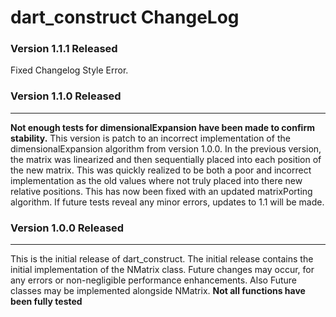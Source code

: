 <h1>dart_construct ChangeLog</h1>
<h3>Version 1.1.1 Released</h3>
<p>Fixed Changelog Style Error.</p>
<h3>Version 1.1.0 Released</h3>
<hr>
<p>
<b>Not enough tests for dimensionalExpansion have been made to confirm stability.</b>
This version is patch to an incorrect implementation of the dimensionalExpansion algorithm from
version 1.0.0. In the previous version, the matrix was linearized and then sequentially placed into
each position of the new matrix. This was quickly realized to be both a poor and incorrect implementation as
the old values where not truly placed into there new relative positions. This has now been fixed with an updated
matrixPorting algorithm. If future tests reveal any minor errors, updates to 1.1 will be made. 
</p>
<h3>Version 1.0.0 Released</h3>
<hr>
<p>
This is the initial release of dart_construct. The initial release contains the initial implementation of the NMatrix class. 
Future changes may occur, for any errors or non-negligible performance enhancements. Also Future classes may be implemented alongside NMatrix.
<b>Not all functions have been fully tested</b>
</p>

